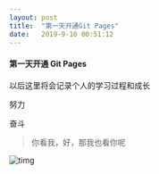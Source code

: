 ```yaml
---
layout: post
title:  "第一天开通Git Pages"
date:   2019-9-10 00:51:12
---
```

#### 第一天开通 Git Pages

   以后这里将会记录个人的学习过程和成长

   努力

   奋斗

> 你看我，好，那我也看你呢

![timg](https://github.com/chengxvyuanoom/edison.github.io/blob/master/assets/image/1.jpg)